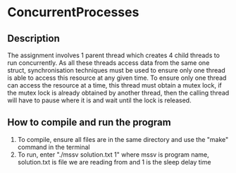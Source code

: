 # ConcurrentProcesses

## Description
The assignment involves 1 parent thread which creates 4 child threads to run concurrently. As all
these threads access data from the same one struct, synchronisation techniques must be used to
ensure only one thread is able to access this resource at any given time. To ensure only one thread
can access the resource at a time, this thread must obtain a mutex lock, if the mutex lock is already obtained by
another thread, then the calling thread will have to pause where it is and wait until the lock is
released.

## How to compile and run the program

1. To compile, ensure all files are in the same directory and use the "make" command in the terminal
2. To run, enter "./mssv solution.txt 1" where mssv is program name, solution.txt is file we are reading from and 1 is the sleep delay time
